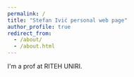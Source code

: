```yaml
---
permalink: /
title: "Stefan Ivić personal web page"
author_profile: true
redirect_from: 
  - /about/
  - /about.html
---
```


I'm a prof at RITEH UNIRI.